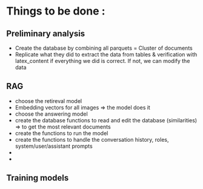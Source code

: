 # Things to be done : 

## Preliminary analysis
- Create the database by combining all parquets = Cluster of documents 
- Replicate what they did to extract the data from tables & verification with latex_content if everything we did is correct. If not, we can modify the data 

## RAG
- choose the retireval model
- Embedding vectors for all images => the model does it 
- choose the answering model
- create the database functions to read and edit the database (similarities) => to get the most relevant documents
- create the functions to run the model
- create the functions to handle the conversation history, roles, system/user/assistant prompts
- 
- 

## Training models 

